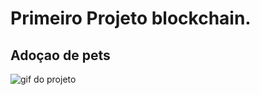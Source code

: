 # Primeiro Projeto blockchain.

## Adoçao de pets 

<img src="./Blockchain.gif" alt="gif do projeto">